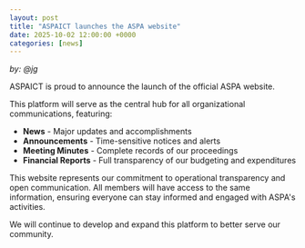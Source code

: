 ```yaml
---
layout: post
title: "ASPAICT launches the ASPA website"
date: 2025-10-02 12:00:00 +0000
categories: [news]
---
```

*by: @jg*

ASPAICT is proud to announce the launch of the official ASPA website.

This platform will serve as the central hub for all organizational communications, featuring:

*   **News** - Major updates and accomplishments
*   **Announcements** - Time-sensitive notices and alerts
*   **Meeting Minutes** - Complete records of our proceedings
*   **Financial Reports** - Full transparency of our budgeting and expenditures

This website represents our commitment to operational transparency and open communication. All members will have access to the same information, ensuring everyone can stay informed and engaged with ASPA's activities.

We will continue to develop and expand this platform to better serve our community.


